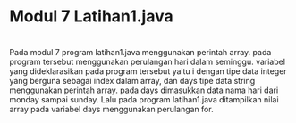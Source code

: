 # Modul 7 Latihan1.java
#

Pada modul 7 program latihan1.java menggunakan perintah array. 
pada program tersebut menggunakan perulangan hari dalam seminggu. 
variabel yang dideklarasikan pada program tersebut yaitu i dengan tipe data integer yang berguna sebagai index dalam array, dan days tipe data string menggunakan perintah array. 
pada days dimasukkan data nama hari dari monday sampai sunday. Lalu pada program latihan1.java ditampilkan nilai array pada variabel days menggunakan perulangan for.